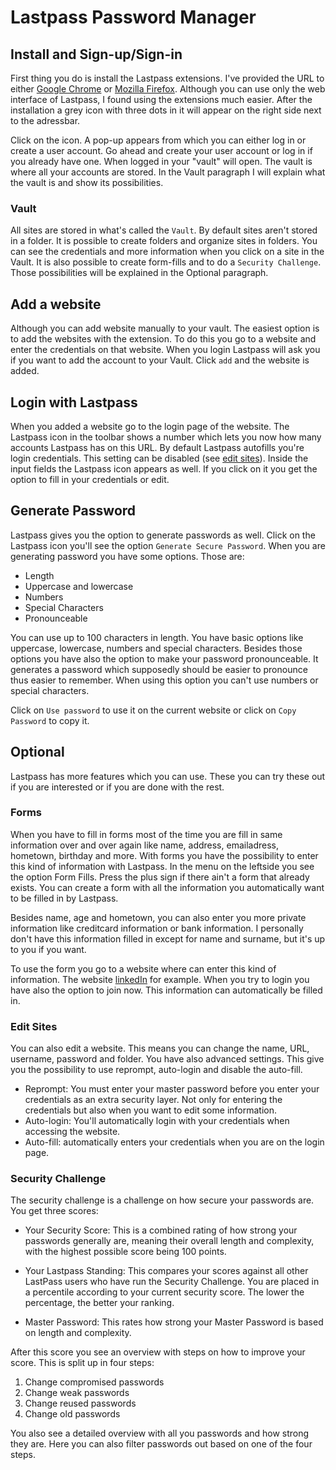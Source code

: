 # Lastpass Password Manager

## Install and Sign-up/Sign-in

First thing you do is install the Lastpass extensions. I've provided the URL to either [Google Chrome](https://chrome.google.com/webstore/detail/lastpass-free-password-ma/hdokiejnpimakedhajhdlcegeplioahd?hl=nl) or [Mozilla Firefox](https://addons.mozilla.org/en-US/firefox/addon/lastpass-password-manager/). Although you can use only the web interface of Lastpass, I found using the extensions much easier. After the installation a grey icon with three dots in it will appear on the right side next to the adressbar.

Click on the icon. A pop-up appears from which you can either log in or create a user account. Go ahead and create your user account or log in if you already have one. When logged in your "vault" will open. The vault is where all your accounts are stored. In the Vault paragraph I will explain what the vault is and show its possibilities.

### Vault

All sites are stored in what's called the `Vault`. By default sites aren't stored in a folder. It is possible to create folders and organize sites in folders. You can see the credentials and more information when you click on a site in the Vault. It is also possible to create form-fills and to do a `Security Challenge`. Those possibilities will be explained in the Optional paragraph.

## Add a website

Although you can add website manually to your vault. The easiest option is to add the websites with the extension. To do this you go to a website and enter the credentials on that website. When you login Lastpass will ask you if you want to add the account to your Vault. Click `add` and the website is added.

## Login with Lastpass

When you added a website go to the login page of the website. The Lastpass icon in the toolbar shows a number which lets you now how many accounts Lastpass has on this URL. By default Lastpass autofills you're login credentials. This setting can be disabled (see [edit sites](#edit-sites)). Inside the input fields the Lastpass icon appears as well. If you click on it you get the option to fill in your credentials or edit.

## Generate Password

Lastpass gives you the option to generate passwords as well. Click on the Lastpass icon you'll see the option `Generate Secure Password`. When you are generating password you have some options. Those are:

- Length
- Uppercase and lowercase
- Numbers
- Special Characters
- Pronounceable

You can use up to 100 characters in length. You have basic options like uppercase, lowercase, numbers and special characters. Besides those options you have also the option to make your password pronounceable. It generates a password which supposedly should be easier to pronounce thus easier to remember. When using this option you can't use numbers or special characters.

Click on `Use password` to use it on the current website or click on `Copy Password` to copy it.

## Optional

Lastpass has more features which you can use. These you can try these out if you are interested or if you are done with the rest.

### Forms

When you have to fill in forms most of the time you are fill in same information over and over again like name, address, emailadress, hometown, birthday and more. With forms you have the possibility to enter this kind of information with Lastpass. In the menu on the leftside you see the option Form Fills. Press the plus sign if there ain't a form that already exists. You can create a form with all the information you automatically want to be filled in by Lastpass.

Besides name, age and hometown, you can also enter you more private information like creditcard information or bank information. I personally don't have this information filled in except for name and surname, but it's up to you if you want.

To use the form you go to a website where can enter this kind of information. The website [linkedIn](https://www.linkedin.com/) for example. When you try to login you have also the option to join now. This information can automatically be filled in.

### Edit Sites

You can also edit a website. This means you can change the name, URL, username, password and folder. You have also advanced settings. This give you the possibility to use reprompt, auto-login and disable the auto-fill.

- Reprompt: You must enter your master password before you enter your credentials as an extra security layer. Not only for entering the credentials but also when you want to edit some information.
- Auto-login: You'll automatically login with your credentials when accessing the website.
- Auto-fill: automatically enters your credentials when you are on the login page.

### Security Challenge

The security challenge is a challenge on how secure your passwords are. You get three scores:

- Your Security Score: This is a combined rating of how strong your passwords generally are, meaning their overall length and complexity, with the highest possible score being 100 points.

- Your Lastpass Standing: This compares your scores against all other LastPass users who have run the Security Challenge. You are placed in a percentile according to your current security score. The lower the percentage, the better your ranking.

- Master Password: This rates how strong your Master Password is based on length and complexity.

After this score you see an overview with steps on how to improve your score. This is split up in four steps:

1. Change compromised passwords
2. Change weak passwords
3. Change reused passwords
4. Change old passwords

You also see a detailed overview with all you passwords and how strong they are. Here you can also filter passwords out based on one of the four steps.
